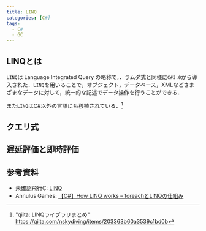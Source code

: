 ```yaml
---
title: LINQ
categories: [C#]
tags:
  - C#
  - GC
---
```


## LINQとは

`LINQ`は Language Integrated Query の略称で，．ラムダ式と同様に`C#3.0`から導入された．`LINQ`を用いることで，オブジェクト，データベース，XMLなどさまざまなデータに対して，統一的な記述でデータ操作を行うことができる．


また`LINQ`はC#以外の言語にも移植されている．[^1]

## 

## クエリ式


## 遅延評価と即時評価






## 参考資料
- 未確認飛行C: [LINQ](https://ufcpp.net/study/csharp/sp3_linq.html)
- Annulus Games: [【C#】How LINQ works – foreachとLINQの仕組み](https://annulusgames.com/blog/how-linq-works/)


<!-- リンク -->
[^1]: "qiita: LINQライブラリまとめ" https://qiita.com/nskydiving/items/203363b60a3539c1bd0b 